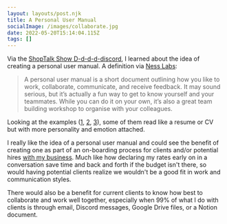 ```yaml
---
layout: layouts/post.njk
title: A Personal User Manual
socialImage: /images/collaborate.jpg
date: 2022-05-20T15:14:04.115Z
tags: []
---
```

Via the [ShopTalk Show D-d-d-d-discord](https://www.patreon.com/shoptalkshow), I learned about the idea of creating a personal user manual. A definition via [Ness Labs](https://nesslabs.com/personal-user-manual):

> A personal user manual is a short document outlining how you like to work, collaborate, communicate, and receive feedback. It may sound serious, but it’s actually a fun way to get to know yourself and your teammates. While you can do it on your own, it’s also a great team building workshop to organise with your colleagues.

Looking at the examples ([1](https://medium.com/@PeteVowles/working-with-me-a-user-manual-b07f1b47f8f9), [2](https://github.com/danielthomason/daniel-thomason/blob/master/Personal%20User%20Manual.md), [3](https://docs.google.com/presentation/d/1I8Y4oNkrh1Ass32PNyzBYp3hL4scLiH7YWQmwvKxzlM/edit#slide=id.g602e881e99_0_58)), some of them read like a resume or CV but with more personality and emotion attached.

I really like the idea of a personal user manual and could see the benefit of creating one as part of an on-boarding process for clients and/or potential hires [with my business](https://www.lemonproductions.ca). Much like how declaring my rates early on in a conversation save time and back and forth if the budget isn't there, so would having potential clients realize we wouldn't be a good fit in work and communication styles.

There would also be a benefit for current clients to know how best to collaborate and work well together, especially when 99% of what I do with clients is through email, Discord messages, Google Drive files, or a Notion document.